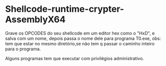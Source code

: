 # Shellcode-runtime-crypter-AssemblyX64
Grave os OPCODES do seu shellcode em um editor hex como o "HxD", e salva com um nome, depois passa o nome dele para programa T0.exe, obs: tem que estar no mesmo diretório,se não tem q passar o caminho inteiro para o programa.

Alguns programas tem que executar com 
privilégios administrativo.

